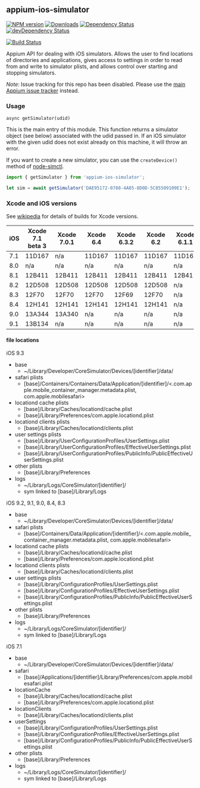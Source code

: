 ## appium-ios-simulator

[![NPM version](http://img.shields.io/npm/v/appium-ios-simulator.svg)](https://npmjs.org/package/appium-ios-simulator)
[![Downloads](http://img.shields.io/npm/dm/appium-ios-simulator.svg)](https://npmjs.org/package/appium-ios-simulator)
[![Dependency Status](https://david-dm.org/appium/appium-ios-simulator/master.svg)](https://david-dm.org/appium/appium-ios-simulator/master)
[![devDependency Status](https://david-dm.org/appium/appium-ios-simulator/master/dev-status.svg)](https://david-dm.org/appium/appium-ios-simulator/master#info=devDependencies)

[![Build Status](https://api.travis-ci.org/appium/appium-ios-simulator.png?branch=master)](https://travis-ci.org/appium/appium-ios-simulator)

Appium API for dealing with iOS simulators. Allows the user to find locations of directories and applications, gives access to settings in order to read from and write to simulator plists, and allows control over starting and stopping simulators.

*Note*: Issue tracking for this repo has been disabled. Please use the [main Appium issue tracker](https://github.com/appium/appium/issues) instead.

### Usage

`async getSimulator(udid)`

This is the main entry of this module.
This function returns a simulator object (see below) associated with the udid passed in. If an iOS simulator with the given udid does not exist already on this machine, it will throw an error.

If you want to create a new simulator, you can use the `createDevice()` method of [node-simctl](https://github.com/appium/node-simctl).

```js
import { getSimulator } from 'appium-ios-simulator';

let sim = await getSimulator('DAE95172-0788-4A85-8D0D-5C85509109E1');
```

### Xcode and iOS versions

See [wikipedia](https://en.wikipedia.org/wiki/Xcode#Xcode_5.0_-_7.x_.28with_arm64_support.29) for details of builds for Xcode versions.

| iOS | Xcode 7.1 beta 3 | Xcode 7.0.1    | Xcode 6.4 | Xcode 6.3.2 | Xcode 6.2 | Xcode 6.1.1 | Xcode 6.0.1 |
|-----|------------------|----------------|-----------|-------------|-----------|-------------|-------------|
| 7.1 | 11D167           | n/a            | 11D167    | 11D167      | 11D167    | 11D167      | 11D167      |
| 8.0 | n/a              | n/a            | n/a       | n/a         | n/a       | n/a         | 12A365      |
| 8.1 | 12B411           | 12B411         | 12B411    | 12B411      | 12B411    | 12B411      | 12B411      |
| 8.2 | 12D508           | 12D508         | 12D508    | 12D508      | 12D508    | n/a         | n/a         |
| 8.3 | 12F70            | 12F70          | 12F70     | 12F69       | 12F70     | n/a         | n/a         |
| 8.4 | 12H141           | 12H141         | 12H141    | 12H141      | 12H141    | n/a         | n/a         |
| 9.0 | 13A344           | 13A340         | n/a       | n/a         | n/a       | n/a         | n/a         |
| 9.1 | 13B134           | n/a            | n/a       | n/a         | n/a       | n/a         | n/a         |


#### file locations

iOS 9.3
  - base
    - ~/Library/Developer/CoreSimulator/Devices/[identifier]/data/
  - safari plists
    - [base]/Containers/Containers/Data/Application/[identifier]/<.com.apple.mobile_container_manager.metadata.plist, com.apple.mobilesafari>
  - locationd cache plists
    - [base]/Library/Caches/locationd/cache.plist
    - [base]/Library/Preferences/com.apple.locationd.plist
  - locationd clients plists
    - [base]/Library/Caches/locationd/clients.plist
  - user settings plists
    - [base]/Library/UserConfigurationProfiles/UserSettings.plist
    - [base]/Library/UserConfigurationProfiles/EffectiveUserSettings.plist
    - [base]/Library/UserConfigurationProfiles/PublicInfo/PublicEffectiveUserSettings.plist
  - other plists
    - [base]/Library/Preferences
  - logs
    - ~/Library/Logs/CoreSimulator/[identifier]/
    - sym linked to [base]/Library/Logs

iOS 9.2, 9.1, 9.0, 8.4, 8.3
  - base
    - ~/Library/Developer/CoreSimulator/Devices/[identifier]/data/
  - safari plists
    - [base]/Containers/Data/Application/[identifier]/<.com.apple.mobile_container_manager.metadata.plist, com.apple.mobilesafari>
  - locationd cache plists
    - [base]/Library/Caches/locationd/cache.plist
    - [base]/Library/Preferences/com.apple.locationd.plist
  - locationd clients plists
    - [base]/Library/Caches/locationd/clients.plist
  - user settings plists
    - [base]/Library/ConfigurationProfiles/UserSettings.plist
    - [base]/Library/ConfigurationProfiles/EffectiveUserSettings.plist
    - [base]/Library/ConfigurationProfiles/PublicInfo/PublicEffectiveUserSettings.plist
  - other plists
    - [base]/Library/Preferences
  - logs
    - ~/Library/Logs/CoreSimulator/[identifier]/
    - sym linked to [base]/Library/Logs

iOS 7.1
  - base
    - ~/Library/Developer/CoreSimulator/Devices/[identifier]/data/
  - safari
    - [base]/Applications/[identifier]/Library/Preferences/com.apple.mobilesafari.plist
  - locationCache
    - [base]/Library/Caches/locationd/cache.plist
    - [base]/Library/Preferences/com.apple.locationd.plist
  - locationClients
    - [base]/Library/Caches/locationd/clients.plist
  - userSettings
    - [base]/Library/ConfigurationProfiles/UserSettings.plist
    - [base]/Library/ConfigurationProfiles/EffectiveUserSettings.plist
    - [base]/Library/ConfigurationProfiles/PublicInfo/PublicEffectiveUserSettings.plist
  - other plists
    - [base]/Library/Preferences
  - logs
    - ~/Library/Logs/CoreSimulator/[identifier]/
    - sym linked to [base]/Library/Logs
